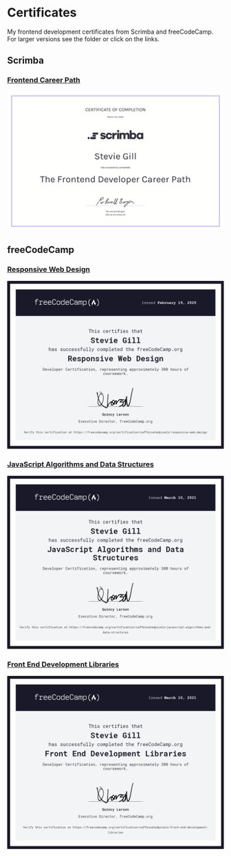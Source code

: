 # Certificates

My frontend development certificates from Scrimba and freeCodeCamp. For larger versions see the folder or click on the links.

## Scrimba

### [Frontend Career Path](https://scrimba.com/certificate/ugGZkGsz/gfrontend)

<img src="./scrimba/frontend-career-path.png" width="600">

## freeCodeCamp

### [Responsive Web Design](https://freecodecamp.org/certification/caffeinatedpixels/responsive-web-design)

<img src="./freeCodeCamp/responsive-web-design.png" width="600">

### [JavaScript Algorithms and Data Structures](https://freecodecamp.org/certification/caffeinatedpixels/javascript-algorithms-and-data-structures)

<img src="./freeCodeCamp/js-algorithms-data-structures.png" width="600">

### [Front End Development Libraries](https://www.freecodecamp.org/certification/caffeinatedpixels/front-end-development-libraries)

<img src="./freeCodeCamp/frontend-dev-libraries.png" width="600">
